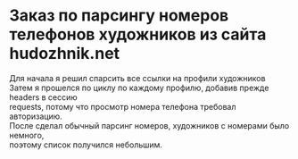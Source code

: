 # Заказ по парсингу номеров телефонов художников из сайта hudozhnik.net
Для начала я решил спарсить все ссылки на профили художников <br>
Затем я прошелся по циклу по каждому профилю, добавив прежде headers в сессию <br>
requests, потому что просмотр номера телефона требовал авторизацию. <br>
После сделал обычный парсинг номеров, художников с номерами было немного, <br>
поэтому список получился небольшим.
